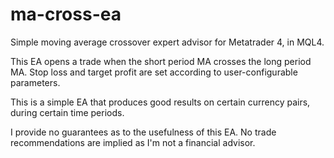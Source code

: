 ma-cross-ea
===========

Simple moving average crossover expert advisor for Metatrader 4, in MQL4.

This EA opens a trade when the short period MA crosses the long period MA. Stop loss and target profit are set according to user-configurable parameters.

This is a simple EA that produces good results on certain currency pairs, during certain time periods.

I provide no guarantees as to the usefulness of this EA. No trade recommendations are implied as I'm not a financial advisor.
